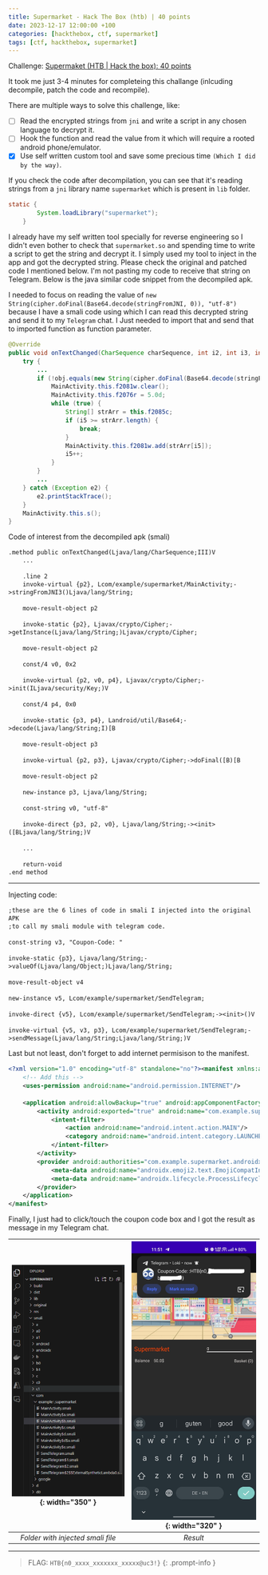```yaml
---
title: Supermarket - Hack The Box (htb) | 40 points
date: 2023-12-17 12:00:00 +100
categories: [hackthebox, ctf, supermarket]
tags: [ctf, hackthebox, supermarket]
---
```


Challenge: <a href="https://app.hackthebox.com/challenges/supermarket">Supermaket (HTB | Hack the box): 40 points</a>

It took me just 3-4 minutes for completeing this challange (inlcuding decompile, patch the code and recompile).

There are multiple ways to solve this challenge, like:

- [ ] Read the encrypted strings from `jni` and write a script in any chosen language to decrypt it.
- [ ] Hook the function and read the value from it which will require a rooted android phone/emulator.
- [x] Use self written custom tool and save some precious time `(Which I did by the way)`.

If you check the code after decompilation, you can see that it's reading strings from a `jni` library name `supermarket` which is present in `lib` folder.

```java
static {
        System.loadLibrary("supermarket");
    }
```

I already have my self written tool specially for reverse engineering so I didn't even bother to check that `supermarket.so` and spending time to write a script to get the string and decrypt it. I simply used my tool to inject in the app and got the decrypted string. Please check the original and patched code I mentioned below. I'm not pasting my code to receive that string on Telegram. Below is the java similar code snippet from the decompiled apk.

I needed to focus on reading the value of `new String(cipher.doFinal(Base64.decode(stringFromJNI, 0)), "utf-8")` because I have a smali code using which I can read this decrypted string and send it to my `Telegram` chat. I Just needed to import that and send that to imported function as function parameter. 


```java
@Override
public void onTextChanged(CharSequence charSequence, int i2, int i3, int i4) {
    try {
        ...
        if (!obj.equals(new String(cipher.doFinal(Base64.decode(stringFromJNI, 0)), "utf-8"))) {
            MainActivity.this.f2081w.clear();
            MainActivity.this.f2076r = 5.0d;
            while (true) {
                String[] strArr = this.f2085c;
                if (i5 >= strArr.length) {
                    break;
                }
                MainActivity.this.f2081w.add(strArr[i5]);
                i5++;
            }
        }
        ...
    } catch (Exception e2) {
        e2.printStackTrace();
    }
    MainActivity.this.s();
}
```

Code of interest from the decompiled apk (smali)

```text
.method public onTextChanged(Ljava/lang/CharSequence;III)V
    ...

    .line 2
    invoke-virtual {p2}, Lcom/example/supermarket/MainActivity;->stringFromJNI3()Ljava/lang/String;

    move-result-object p2

    invoke-static {p2}, Ljavax/crypto/Cipher;->getInstance(Ljava/lang/String;)Ljavax/crypto/Cipher;

    move-result-object p2

    const/4 v0, 0x2

    invoke-virtual {p2, v0, p4}, Ljavax/crypto/Cipher;->init(ILjava/security/Key;)V

    const/4 p4, 0x0

    invoke-static {p3, p4}, Landroid/util/Base64;->decode(Ljava/lang/String;I)[B

    move-result-object p3

    invoke-virtual {p2, p3}, Ljavax/crypto/Cipher;->doFinal([B)[B

    move-result-object p2

    new-instance p3, Ljava/lang/String;

    const-string v0, "utf-8"

    invoke-direct {p3, p2, v0}, Ljava/lang/String;-><init>([BLjava/lang/String;)V

    ...

    return-void
.end method
```

<hr>

Injecting code:

```text
;these are the 6 lines of code in smali I injected into the original APK
;to call my smali module with telegram code.

const-string v3, "Coupon-Code: "

invoke-static {p3}, Ljava/lang/String;->valueOf(Ljava/lang/Object;)Ljava/lang/String;

move-result-object v4

new-instance v5, Lcom/example/supermarket/SendTelegram;

invoke-direct {v5}, Lcom/example/supermarket/SendTelegram;-><init>()V

invoke-virtual {v5, v3, p3}, Lcom/example/supermarket/SendTelegram;->sendMessage(Ljava/lang/String;Ljava/lang/String;)V
```

Last but not least, don't forget to add internet permisison to the manifest.

```xml
<?xml version="1.0" encoding="utf-8" standalone="no"?><manifest xmlns:android="http://schemas.android.com/apk/res/android" android:compileSdkVersion="31" android:compileSdkVersionCodename="12" package="com.example.supermarket" platformBuildVersionCode="31" platformBuildVersionName="12">
    <!-- Add this -->
    <uses-permission android:name="android.permission.INTERNET"/>
    
    <application android:allowBackup="true" android:appComponentFactory="androidx.core.app.CoreComponentFactory" android:icon="@mipmap/ic_launcher" android:label="@string/app_name" android:roundIcon="@mipmap/ic_launcher_round" android:supportsRtl="true" android:theme="@style/Theme.Supermarket">
        <activity android:exported="true" android:name="com.example.supermarket.MainActivity" android:windowSoftInputMode="adjustPan">
            <intent-filter>
                <action android:name="android.intent.action.MAIN"/>
                <category android:name="android.intent.category.LAUNCHER"/>
            </intent-filter>
        </activity>
        <provider android:authorities="com.example.supermarket.androidx-startup" android:exported="false" android:name="androidx.startup.InitializationProvider">
            <meta-data android:name="androidx.emoji2.text.EmojiCompatInitializer" android:value="androidx.startup"/>
            <meta-data android:name="androidx.lifecycle.ProcessLifecycleInitializer" android:value="androidx.startup"/>
        </provider>
    </application>
</manifest>
```

Finally, I just had to click/touch the coupon code box and I got the result as message in my Telegram chat.


| ![space-1.jpg](/assets/screenshots/sidebar.png){: width="350" } | ![space-1.jpg](/assets/screenshots/result.jpg){: width="320" } | 
|:--:|:--:| 
| *Folder with injected smali file* | *Result* |


<hr>

>FLAG: `HTB{n0_xxxx_xxxxxxx_xxxxx@uc3!}`
{: .prompt-info }
